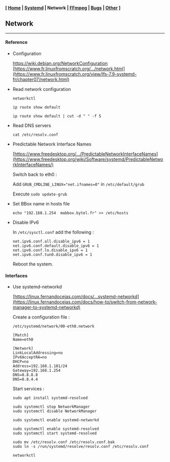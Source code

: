 <link href="style.css" rel="stylesheet"></link>

**[ [Home](00-Home.html) | [Systemd](01-Systemd.html) | Network | [FFmpeg](03-FFmpeg.html) | [Bugs](04-Bugs.html) | [Other](99-Other.html) ]**

## Network

---

#### Reference

* Configuration
    
    https://wiki.debian.org/NetworkConfiguration  
    [https://www.fr.linuxfromscratch.org/.../network.html](https://www.fr.linuxfromscratch.org/view/lfs-7.9-systemd-fr/chapter07/network.html)  

* Read network configuration
    
    `networkctl`
    
    `ip route show default`
    
    `ip route show default | cut -d " " -f 5`

* Read DNS servers
    
    `cat /etc/resolv.conf`

* Predictable Network Interface Names
    
    [https://www.freedesktop.org/.../PredictableNetworkInterfaceNames](https://www.freedesktop.org/wiki/Software/systemd/PredictableNetworkInterfaceNames/)  
    
    Switch back to eth0 :
    
    Add `GRUB_CMDLINE_LINUX="net.ifnames=0"` in `/etc/default/grub`
    
    Execute `sudo update-grub`
    
* Set BBox name in hosts file

    `echo "192.168.1.254  mabbox.bytel.fr" >> /etc/hosts`

* Disable IPv6

    In `/etc/sysctl.conf` add the following :
    
    ```
    net.ipv6.conf.all.disable_ipv6 = 1
    net.ipv6.conf.default.disable_ipv6 = 1
    net.ipv6.conf.lo.disable_ipv6 = 1
    net.ipv6.conf.tun0.disable_ipv6 = 1
    ```
    
    Reboot the system.


#### Interfaces

* Use systemd-networkd
    
    [https://linux.fernandocejas.com/docs/...systemd-networkd](https://linux.fernandocejas.com/docs/how-to/switch-from-network-manager-to-systemd-networkd)  
    
    Create a configuration file :
    
    `/etc/systemd/network/00-eth0.network`

    ```
    [Match]
    Name=eth0

    [Network]
    LinkLocalAddressing=no
    IPv6AcceptRA=no
    DHCP=no
    Address=192.168.1.101/24
    Gateway=192.168.1.254
    DNS=8.8.8.8
    DNS=8.8.4.4
    ```
    
    Start services :
    
    ```
    sudo apt install systemd-resolved

    sudo systemctl stop NetworkManager
    sudo systemctl disable NetworkManager

    sudo systemctl enable systemd-networkd

    sudo systemctl enable systemd-resolved
    sudo systemctl start systemd-resolved

    sudo mv /etc/resolv.conf /etc/resolv.conf.bak
    sudo ln -s /run/systemd/resolve/resolv.conf /etc/resolv.conf

    networkctl
    ```


